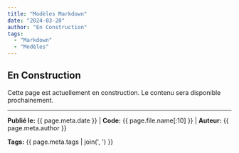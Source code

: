 ```yaml
---
title: "Modèles Markdown"
date: "2024-03-20"
author: "En Construction"
tags:
  - "Markdown"
  - "Modèles"
---
```


## En Construction

Cette page est actuellement en construction. Le contenu sera disponible prochainement.

---
**Publié le:** {{ page.meta.date }} | **Code:** {{ page.file.name[:10] }}  | **Auteur:** {{ page.meta.author }}

**Tags:** {{ page.meta.tags | join(', ') }} 